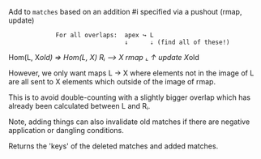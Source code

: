 Add to `matches` based on an addition #i specified via a pushout (rmap, update)

```
             For all overlaps:  apex ↪ L
                                ↓      ⇣ (find all of these!)
```

Hom(L, X*old) => Hom(L, X)         Rᵢ ⟶  X                                     rmap ⌞ ↑ update                                           X*old

However, we only want maps L → X where elements not in the image of L are all  sent to X elements which outside of the image of rmap.

This is to avoid double-counting with a slightly bigger overlap which has  already been calculated between L and Rᵢ.

Note, adding things can also invalidate old matches if there are negative application or dangling conditions.

Returns the 'keys' of the deleted matches and added matches.
